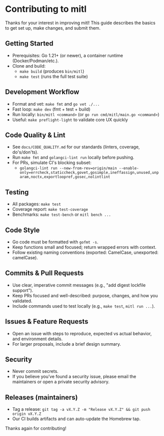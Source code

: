 # Contributing to mitl

Thanks for your interest in improving mitl! This guide describes the basics to get set up, make changes, and submit them.

## Getting Started
- Prerequisites: Go 1.21+ (or newer), a container runtime (Docker/Podman/etc.).
- Clone and build:
  - `make build` (produces `bin/mitl`)
  - `make test` (runs the full test suite)

## Development Workflow
- Format and vet: `make fmt` and `go vet ./...`
- Fast loop: `make dev` (fmt + test + build)
- Run locally: `bin/mitl <command>` (or `go run cmd/mitl/main.go <command>`)
- Useful: `make preflight-light` to validate core UX quickly

## Code Quality & Lint
- See `docs/CODE_QUALITY.md` for our standards (linters, coverage, do's/don'ts).
- Run `make fmt` and `golangci-lint run` locally before pushing.
- For PRs, simulate CI's blocking subset:
  - `golangci-lint run --new-from-rev=origin/main --enable-only=errcheck,staticcheck,govet,gosimple,ineffassign,unused,unparam,noctx,exportloopref,gosec,nolintlint`

## Testing
- All packages: `make test`
- Coverage report: `make test-coverage`
- Benchmarks: `make test-bench` or `mitl bench ...`

## Code Style
- Go code must be formatted with `gofmt -s`.
- Keep functions small and focused; return wrapped errors with context.
- Follow existing naming conventions (exported: CamelCase, unexported: camelCase).

## Commits & Pull Requests
- Use clear, imperative commit messages (e.g., "add digest lockfile support").
- Keep PRs focused and well-described: purpose, changes, and how you validated.
- Include commands used to test locally (e.g., `make test`, `mitl run ...`).

## Issues & Feature Requests
- Open an issue with steps to reproduce, expected vs actual behavior, and environment details.
- For larger proposals, include a brief design summary.

## Security
- Never commit secrets.
- If you believe you’ve found a security issue, please email the maintainers or open a private security advisory.

## Releases (maintainers)
- Tag a release: `git tag -a vX.Y.Z -m "Release vX.Y.Z" && git push origin vX.Y.Z`
- Our CI builds artifacts and can auto-update the Homebrew tap.

Thanks again for contributing!
